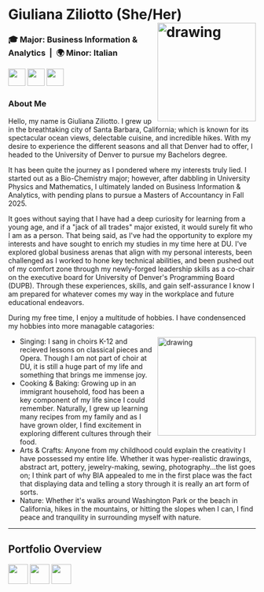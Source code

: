 <a name="top"></a>

# Giuliana Ziliotto (She/Her) <img src="https://github.com/gziliotto12/gziliotto12/blob/main/Assets/Images/headshot2.JPG" alt="drawing" width="200" align = "right"/>
### 🎓 Major: Business Information & Analytics &nbsp;|&nbsp; 🌍 Minor: Italian</span></strong>
[<img src= "https://img.shields.io/badge/📧-EMAIL-b2ebf2.svg?style=for-the-badge" height="35"/>](mailto:gziliot@gmail.com)
[<img src= "https://img.shields.io/badge/🔗-LINKEDIN-b2ebf2.svg?style=for-the-badge" height="35"/>](https://www.linkedin.com/in/giulianaziliotto/)
[<img src= "https://img.shields.io/badge/👤-RESUME-b2ebf2.svg?style=for-the-badge" height="35"/>](Assets/Documents/resume_4.29.25.pdf)

### About Me
Hello, my name is Giuliana Ziliotto. I grew up in the breathtaking city of Santa Barbara, California; which is known for its spectacular ocean views, delectable cuisine, and incredible hikes. With my desire to experience the different seasons and all that Denver had to offer, I headed to the University of Denver to pursue my Bachelors degree. 

It has been quite the journey as I pondered where my interests truly lied. I started out as a Bio-Chemistry major; however, after dabbling in University Physics and Mathematics, I ultimately landed on Business Information & Analytics, with pending plans to pursue a Masters of Accountancy in Fall 2025. 

It goes without saying that I have had a deep curiosity for learning from a young age, and if a "jack of all trades" major existed, it would surely fit who I am as a person. That being said, as I've had the opportunity to explore my interests and have sought to enrich my studies in my time here at DU. I've explored global business arenas that align with my personal interests, been challenged as I worked to hone key technical abilities, and been pushed out of my comfort zone through my newly-forged leadership skills as a co-chair on the executive board for University of Denver's Programming Board (DUPB). Through these experiences, skills, and gain self-assurance I know I am prepared for whatever comes my way in the workplace and future educational endeavors.

During my free time, I enjoy a multitude of hobbies. I have condensenced my hobbies into more managable catagories:

<img src="https://github.com/gziliotto12/gziliotto12/blob/main/Assets/Images/" alt="drawing" width="200" align = "right"/>

- Singing: I sang in choirs K-12 and recieved lessons on classical pieces and Opera. Though I am not part of choir at DU, it is still a huge part of my life and something that brings me immense joy.
- Cooking & Baking: Growing up in an immigrant household, food has been a key component of my life since I could remember. Naturally, I grew up learning many recipes from my family and as I have grown older, I find excitement in exploring different cultures through their food.
- Arts & Crafts: Anyone from my childhood could explain the creativity I have possessed my entire life. Whether it was hyper-realistic drawings, abstract art, pottery, jewelry-making, sewing, photography...the list goes on; I think part of why BIA appealed to me in the first place was the fact that displaying data and telling a story through it is really an art form of sorts. 
- Nature: Whether it's walks around Washington Park or the beach in California, hikes in the mountains, or hitting the slopes when I can, I find peace and tranquility in surrounding myself with nature.

<hr>
<a name="links"></a>

## Portfolio Overview
[<img src= "https://img.shields.io/badge/TECHNICAL%20SKILLS-dc7633.svg" height="40"/>](TechnicalSkills)
[<img src= "https://img.shields.io/badge/GLOBAL%20EXPERIENCE-afb42b.svg" height="40"/>](GlobalExperience)
[<img src= "https://img.shields.io/badge/LEADERSHIP-2471a3.svg" height="40"/>](Leadership)

<a name="links"></a>





